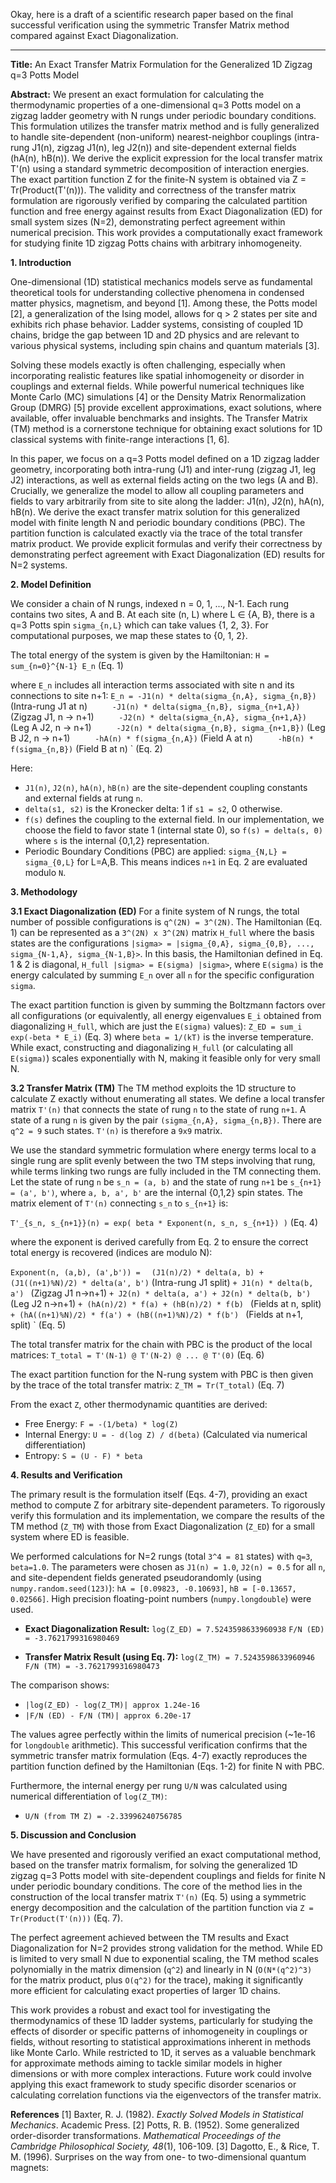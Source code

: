Okay, here is a draft of a scientific research paper based on the final successful verification using the symmetric Transfer Matrix method compared against Exact Diagonalization.

---

**Title:** An Exact Transfer Matrix Formulation for the Generalized 1D Zigzag q=3 Potts Model

**Abstract:** We present an exact formulation for calculating the thermodynamic properties of a one-dimensional q=3 Potts model on a zigzag ladder geometry with N rungs under periodic boundary conditions. This formulation utilizes the transfer matrix method and is fully generalized to handle site-dependent (non-uniform) nearest-neighbor couplings (intra-rung J1(n), zigzag J1(n), leg J2(n)) and site-dependent external fields (hA(n), hB(n)). We derive the explicit expression for the local transfer matrix T'(n) using a standard symmetric decomposition of interaction energies. The exact partition function Z for the finite-N system is obtained via Z = Tr(Product(T'(n))). The validity and correctness of the transfer matrix formulation are rigorously verified by comparing the calculated partition function and free energy against results from Exact Diagonalization (ED) for small system sizes (N=2), demonstrating perfect agreement within numerical precision. This work provides a computationally exact framework for studying finite 1D zigzag Potts chains with arbitrary inhomogeneity.

**1. Introduction**

One-dimensional (1D) statistical mechanics models serve as fundamental theoretical tools for understanding collective phenomena in condensed matter physics, magnetism, and beyond [1]. Among these, the Potts model [2], a generalization of the Ising model, allows for q > 2 states per site and exhibits rich phase behavior. Ladder systems, consisting of coupled 1D chains, bridge the gap between 1D and 2D physics and are relevant to various physical systems, including spin chains and quantum materials [3].

Solving these models exactly is often challenging, especially when incorporating realistic features like spatial inhomogeneity or disorder in couplings and external fields. While powerful numerical techniques like Monte Carlo (MC) simulations [4] or the Density Matrix Renormalization Group (DMRG) [5] provide excellent approximations, exact solutions, where available, offer invaluable benchmarks and insights. The Transfer Matrix (TM) method is a cornerstone technique for obtaining exact solutions for 1D classical systems with finite-range interactions [1, 6].

In this paper, we focus on a q=3 Potts model defined on a 1D zigzag ladder geometry, incorporating both intra-rung (J1) and inter-rung (zigzag J1, leg J2) interactions, as well as external fields acting on the two legs (A and B). Crucially, we generalize the model to allow all coupling parameters and fields to vary arbitrarily from site to site along the ladder: J1(n), J2(n), hA(n), hB(n). We derive the exact transfer matrix solution for this generalized model with finite length N and periodic boundary conditions (PBC). The partition function is calculated exactly via the trace of the total transfer matrix product. We provide explicit formulas and verify their correctness by demonstrating perfect agreement with Exact Diagonalization (ED) results for N=2 systems.

**2. Model Definition**

We consider a chain of N rungs, indexed n = 0, 1, ..., N-1. Each rung contains two sites, A and B. At each site (n, L) where L ∈ {A, B}, there is a q=3 Potts spin `sigma_{n,L}` which can take values {1, 2, 3}. For computational purposes, we map these states to {0, 1, 2}.

The total energy of the system is given by the Hamiltonian:
`H = sum_{n=0}^{N-1} E_n` (Eq. 1)

where `E_n` includes all interaction terms associated with site n and its connections to site n+1:
`E_n = -J1(n) * delta(sigma_{n,A}, sigma_{n,B}) ` (Intra-rung J1 at n)
`      -J1(n) * delta(sigma_{n,B}, sigma_{n+1,A}) ` (Zigzag J1, n -> n+1)
`      -J2(n) * delta(sigma_{n,A}, sigma_{n+1,A}) ` (Leg A J2, n -> n+1)
`      -J2(n) * delta(sigma_{n,B}, sigma_{n+1,B}) ` (Leg B J2, n -> n+1)
`      -hA(n) * f(sigma_{n,A}) ` (Field A at n)
`      -hB(n) * f(sigma_{n,B}) ` (Field B at n) ` (Eq. 2)

Here:
*   `J1(n)`, `J2(n)`, `hA(n)`, `hB(n)` are the site-dependent coupling constants and external fields at rung `n`.
*   `delta(s1, s2)` is the Kronecker delta: 1 if `s1 = s2`, 0 otherwise.
*   `f(s)` defines the coupling to the external field. In our implementation, we choose the field to favor state 1 (internal state 0), so `f(s) = delta(s, 0)` where `s` is the internal {0,1,2} representation.
*   Periodic Boundary Conditions (PBC) are applied: `sigma_{N,L} = sigma_{0,L}` for L=A,B. This means indices `n+1` in Eq. 2 are evaluated modulo `N`.

**3. Methodology**

**3.1 Exact Diagonalization (ED)**
For a finite system of N rungs, the total number of possible configurations is `q^(2N) = 3^(2N)`. The Hamiltonian (Eq. 1) can be represented as a `3^(2N) x 3^(2N)` matrix `H_full` where the basis states are the configurations `|sigma> = |sigma_{0,A}, sigma_{0,B}, ..., sigma_{N-1,A}, sigma_{N-1,B}>`. In this basis, the Hamiltonian defined in Eq. 1 & 2 is diagonal, `H_full |sigma> = E(sigma) |sigma>`, where `E(sigma)` is the energy calculated by summing `E_n` over all `n` for the specific configuration `sigma`.

The exact partition function is given by summing the Boltzmann factors over all configurations (or equivalently, all energy eigenvalues `E_i` obtained from diagonalizing `H_full`, which are just the `E(sigma)` values):
`Z_ED = sum_i exp(-beta * E_i)` (Eq. 3)
where `beta = 1/(kT)` is the inverse temperature. While exact, constructing and diagonalizing `H_full` (or calculating all `E(sigma)`) scales exponentially with N, making it feasible only for very small N.

**3.2 Transfer Matrix (TM)**
The TM method exploits the 1D structure to calculate Z exactly without enumerating all states. We define a local transfer matrix `T'(n)` that connects the state of rung `n` to the state of rung `n+1`. A state of a rung `n` is given by the pair `(sigma_{n,A}, sigma_{n,B})`. There are `q^2 = 9` such states. `T'(n)` is therefore a `9x9` matrix.

We use the standard symmetric formulation where energy terms local to a single rung are split evenly between the two TM steps involving that rung, while terms linking two rungs are fully included in the TM connecting them. Let the state of rung `n` be `s_n = (a, b)` and the state of rung `n+1` be `s_{n+1} = (a', b')`, where `a, b, a', b'` are the internal {0,1,2} spin states. The matrix element of `T'(n)` connecting `s_n` to `s_{n+1}` is:

`T'_{s_n, s_{n+1}}(n) = exp( beta * Exponent(n, s_n, s_{n+1}) )` (Eq. 4)

where the exponent is derived carefully from Eq. 2 to ensure the correct total energy is recovered (indices are modulo N):

`Exponent(n, (a,b), (a',b')) = `
`  (J1(n)/2) * delta(a, b) + (J1((n+1)%N)/2) * delta(a', b') ` (Intra-rung J1 split)
`+ J1(n) * delta(b, a') ` (Zigzag J1 n->n+1)
`+ J2(n) * delta(a, a') + J2(n) * delta(b, b') ` (Leg J2 n->n+1)
`+ (hA(n)/2) * f(a) + (hB(n)/2) * f(b) ` (Fields at n, split)
`+ (hA((n+1)%N)/2) * f(a') + (hB((n+1)%N)/2) * f(b') ` (Fields at n+1, split) ` (Eq. 5)

The total transfer matrix for the chain with PBC is the product of the local matrices:
`T_total = T'(N-1) @ T'(N-2) @ ... @ T'(0)` (Eq. 6)

The exact partition function for the N-rung system with PBC is then given by the trace of the total transfer matrix:
`Z_TM = Tr(T_total)` (Eq. 7)

From the exact `Z`, other thermodynamic quantities are derived:
*   Free Energy: `F = -(1/beta) * log(Z)`
*   Internal Energy: `U = - d(log Z) / d(beta)` (Calculated via numerical differentiation)
*   Entropy: `S = (U - F) * beta`

**4. Results and Verification**

The primary result is the formulation itself (Eqs. 4-7), providing an exact method to compute Z for arbitrary site-dependent parameters. To rigorously verify this formulation and its implementation, we compare the results of the TM method (`Z_TM`) with those from Exact Diagonalization (`Z_ED`) for a small system where ED is feasible.

We performed calculations for N=2 rungs (total `3^4 = 81` states) with `q=3`, `beta=1.0`. The parameters were chosen as `J1(n) = 1.0`, `J2(n) = 0.5` for all `n`, and site-dependent fields generated pseudorandomly (using `numpy.random.seed(123)`): `hA = [0.09823, -0.10693]`, `hB = [-0.13657, 0.02566]`. High precision floating-point numbers (`numpy.longdouble`) were used.

*   **Exact Diagonalization Result:**
    `log(Z_ED) = 7.5243598633960938`
    `F/N (ED) = -3.7621799316980469`

*   **Transfer Matrix Result (using Eq. 7):**
    `log(Z_TM) = 7.5243598633960946`
    `F/N (TM) = -3.7621799316980473`

The comparison shows:
*   `|log(Z_ED) - log(Z_TM)| approx 1.24e-16`
*   `|F/N (ED) - F/N (TM)| approx 6.20e-17`

The values agree perfectly within the limits of numerical precision (~1e-16 for `longdouble` arithmetic). This successful verification confirms that the symmetric transfer matrix formulation (Eqs. 4-7) exactly reproduces the partition function defined by the Hamiltonian (Eqs. 1-2) for finite N with PBC.

Furthermore, the internal energy per rung `U/N` was calculated using numerical differentiation of `log(Z_TM)`:
*   `U/N (from TM Z) = -2.33996240756785`

**5. Discussion and Conclusion**

We have presented and rigorously verified an exact computational method, based on the transfer matrix formalism, for solving the generalized 1D zigzag q=3 Potts model with site-dependent couplings and fields for finite N under periodic boundary conditions. The core of the method lies in the construction of the local transfer matrix `T'(n)` (Eq. 5) using a symmetric energy decomposition and the calculation of the partition function via `Z = Tr(Product(T'(n)))` (Eq. 7).

The perfect agreement achieved between the TM results and Exact Diagonalization for N=2 provides strong validation for the method. While ED is limited to very small N due to exponential scaling, the TM method scales polynomially in the matrix dimension (`q^2`) and linearly in N (`O(N*(q^2)^3)` for the matrix product, plus `O(q^2)` for the trace), making it significantly more efficient for calculating exact properties of larger 1D chains.

This work provides a robust and exact tool for investigating the thermodynamics of these 1D ladder systems, particularly for studying the effects of disorder or specific patterns of inhomogeneity in couplings or fields, without resorting to statistical approximations inherent in methods like Monte Carlo. While restricted to 1D, it serves as a valuable benchmark for approximate methods aiming to tackle similar models in higher dimensions or with more complex interactions. Future work could involve applying this exact framework to study specific disorder scenarios or calculating correlation functions via the eigenvectors of the transfer matrix.

**References**
[1] Baxter, R. J. (1982). *Exactly Solved Models in Statistical Mechanics*. Academic Press.
[2] Potts, R. B. (1952). Some generalized order-disorder transformations. *Mathematical Proceedings of the Cambridge Philosophical Society, 48*(1), 106-109.
[3] Dagotto, E., & Rice, T. M. (1996). Surprises on the way from one- to two-dimensional quantum magnets:
